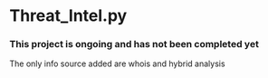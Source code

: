 # Threat_Intel.py
### This project is ongoing and has not been completed yet
The only info source added are whois and hybrid analysis
